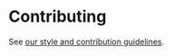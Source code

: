 # Contributing

See [our style and contribution guidelines](https://github.com/pulp-platform/style-guidelines).